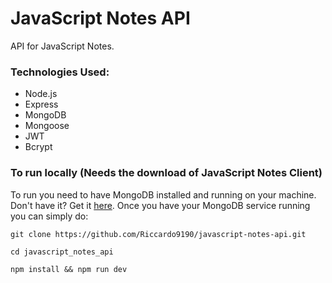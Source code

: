 # JavaScript Notes API

API for JavaScript Notes.

### Technologies Used:

- Node.js
- Express
- MongoDB
- Mongoose
- JWT
- Bcrypt

### To run locally (Needs the download of JavaScript Notes Client)

To run you need to have MongoDB installed and running on your machine. Don't have it? Get it [here](https://docs.mongodb.com/manual/installation/).
Once you have your MongoDB service running you can simply do: 

```git clone https://github.com/Riccardo9190/javascript-notes-api.git```

```cd javascript_notes_api```

```npm install && npm run dev```
